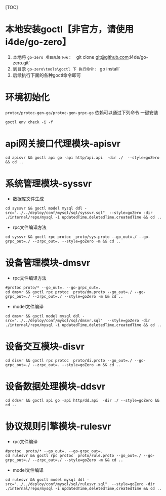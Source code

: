 [TOC]

# 本地安装goctl【非官方，请使用i4de/go-zero】

1. 本地将 `go-zero 项目克隆下来：  `git clone git@github.com:i4de/go-zero.git`
2. 到目录 `go-zero\tools\goctl 下 执行命令： `go install`
3. 后续执行下面的各种goctl命令即可

# 环境初始化

`protoc/protoc-gen-go/protoc-gen-grpc-go` 依赖可以通过下列命令 一键安装

```shell
goctl env check -i -f
```

# api网关接口代理模块-apisvr

```shell
cd apisvr && goctl api go -api http/api.api  -dir ./  --style=goZero && cd ..
```

# 系统管理模块-syssvr

- 数据库文件生成

```shell
cd syssvr && goctl model mysql ddl -src="../../deploy/conf/mysql/sql/syssvr.sql"  --style=goZero -dir ./internal/repo/mysql -i updatedTime,deletedTime,createdTime && cd ..
```

- rpc文件编译方法

```shell
cd syssvr && goctl rpc protoc  proto/sys.proto --go_out=./ --go-grpc_out=./ --zrpc_out=. --style=goZero -m && cd ..
```

# 设备管理模块-dmsvr

- rpc文件编译方法

```shell
#protoc proto/* --go_out=. --go-grpc_out=.
cd dmsvr && goctl rpc protoc  proto/dm.proto --go_out=./ --go-grpc_out=./ --zrpc_out=./ --style=goZero -m && cd ..
```

- model文件编译

```shell
cd dmsvr && goctl model mysql ddl -src="../../deploy/conf/mysql/sql/dmsvr.sql"  --style=goZero -dir ./internal/repo/mysql -i updatedTime,deletedTime,createdTime && cd ..
```

# 设备交互模块-disvr

```shell
cd disvr && goctl rpc protoc  proto/di.proto --go_out=./ --go-grpc_out=./ --zrpc_out=. --style=goZero -m && cd ..
```

# 设备数据处理模块-ddsvr

```shell
cd ddsvr && goctl api go -api http/dd.api  -dir ./ --style=goZero && cd ..
```

# 协议规则引擎模块-rulesvr

- rpc文件编译

```shell
#protoc  proto/* --go_out=. --go-grpc_out=.
cd rulesvr && goctl rpc protoc  proto/rule.proto --go_out=./ --go-grpc_out=./ --zrpc_out=./ --style=goZero -m && cd ..
```

- model文件编译

```shell
cd rulesvr && goctl model mysql ddl -src="../../deploy/conf/mysql/sql/rulesvr.sql"  --style=goZero -dir ./internal/repo/mysql -i updatedTime,deletedTime,createdTime && cd ..
```
